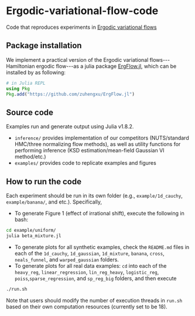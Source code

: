 # Ergodic-variational-flow-code
Code that reproduces experiments in [Ergodic variational flows](https://arxiv.org/pdf/2205.07475.pdf)

## Package installation

We implement a practical version of the Ergodic variational flows---Hamiltonian ergodic flow---as a julia package [ErgFlow.jl](https://github.com/zuhengxu/ErgFlow.jl), which can be installed by as following:

```julia
# in Julia REPL
using Pkg
Pkg.add("https://github.com/zuhengxu/ErgFlow.jl")
```

## Source code 
Examples run and generate output using Julia v1.8.2.
- `inference/` provides implementation of our competitors (NUTS/standard HMC/three normalizing flow methods), as well as utility functions for performing inference (KSD estimation/mean-field Gaussian VI method/etc.)
- `examples/` provides code to replicate examples and figures 


## How to run the code
Each experiment should be run in its own folder (e.g., `example/1d_cauchy`, `example/banana/`, and etc.). Specifically, 
* To generate Figure 1 (effect of irrational shift), execute the following in bash:
```bash
cd example/uniform/
julia beta_mixture.jl
```
* To generate plots for all synthetic examples, check the `README.md` files in each of the `1d_cauchy`, `1d_gaussian`, `1d_mixture`, `banana`, `cross`, `neals_funnel`, and `warped_gaussian` folders. 
* To generate plots for all real data examples: `cd` into each of the `heavy_reg`, `linear_regression`, `lin_reg_heavy`, `logistic_reg`, `poiss`,`sparse_regression`, and `sp_reg_big` folders, and then execute
```bash
./run.sh
```  
Note that users should modify the number of execution threads in `run.sh` based on their own computation resources (currently set to be 18).

